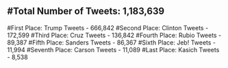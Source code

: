 #Total Number of Tweets: 1,183,639 
---
#First Place: Trump Tweets - 666,842
#Second Place: Clinton Tweets - 172,599
#Third Place: Cruz Tweets - 136,842
#Fourth Place: Rubio Tweets - 89,387
#Fifth Place: Sanders Tweets - 86,367
#Sixth Place: Jeb! Tweets - 11,994
#Seventh Place: Carson Tweets - 11,089
#Last Place: Kasich Tweets - 8,538
